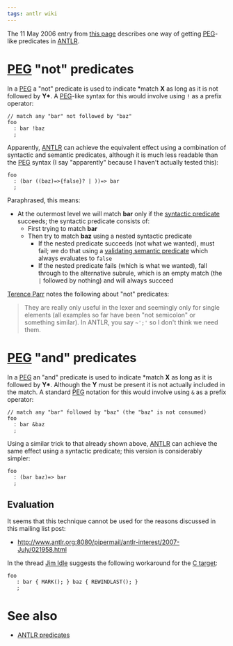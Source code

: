 ```yaml
---
tags: antlr wiki
---
```


The 11 May 2006 entry from [this page](http://www.antlr.org/blog/antlr3/lookahead.tml) describes one way of getting [PEG](/wiki/PEG)-like predicates in [ANTLR](/wiki/ANTLR).

# [PEG](/wiki/PEG) "not" predicates

In a [PEG](/wiki/PEG) a "not" predicate is used to indicate \*match **X** as long as it is not followed by **Y\***. A [PEG](/wiki/PEG)-like syntax for this would involve using `!` as a prefix operator:

    // match any "bar" not followed by "baz"
    foo
      : bar !baz
      ;

Apparently, [ANTLR](/wiki/ANTLR) can achieve the equivalent effect using a combination of syntactic and semantic predicates, although it is much less readable than the [PEG](/wiki/PEG) syntax (I say "apparently" because I haven't actually tested this):

    foo
      : (bar ((baz)=>{false}? | ))=> bar
      ;

Paraphrased, this means:

-   At the outermost level we will match **bar** only if the [syntactic predicate](/wiki/syntactic_predicate) succeeds; the syntactic predicate consists of:
    -   First trying to match **bar**
    -   Then try to match **baz** using a nested syntactic predicate
        -   If the nested predicate succeeds (not what we wanted), must fail; we do that using a [validating semantic predicate](/wiki/validating_semantic_predicate) which always evaluates to `false`
        -   If the nested predicate fails (which is what we wanted), fall through to the alternative subrule, which is an empty match (the `|` followed by nothing) and will always succeed

[Terence Parr](/wiki/Terence_Parr) notes the following about "not" predicates:

> They are really only useful in the lexer and seemingly only for single elements (all examples so far have been "not semicolon" or something similar). In ANTLR, you say `~';'` so I don't think we need them.

# [PEG](/wiki/PEG) "and" predicates

In a [PEG](/wiki/PEG) an "and" predicate is used to indicate \*match **X** as long as it is followed by **Y\***. Although the **Y** must be present it is not actually included in the match. A standard [PEG](/wiki/PEG) notation for this would involve using `&` as a prefix operator:

    // match any "bar" followed by "baz" (the "baz" is not consumed)
    foo
      : bar &baz
      ;

Using a similar trick to that already shown above, [ANTLR](/wiki/ANTLR) can achieve the same effect using a syntactic predicate; this version is considerably simpler:

    foo
      : (bar baz)=> bar
      ;

## Evaluation

It seems that this technique cannot be used for the reasons discussed in this mailing list post:

-   <http://www.antlr.org:8080/pipermail/antlr-interest/2007-July/021958.html>

In the thread [Jim Idle](/wiki/Jim_Idle) suggests the following workaround for the [C target](/wiki/C_target):

    foo
       : bar { MARK(); } baz { REWINDLAST(); }
       ;

# See also

-   [ANTLR predicates](/wiki/ANTLR_predicates)
